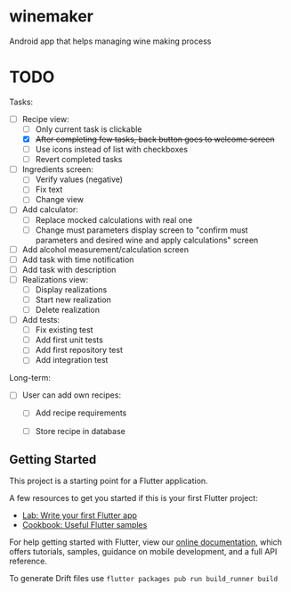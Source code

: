 # winemaker

Android app that helps managing wine making process

# TODO

Tasks:

- [ ] Recipe view:
    - [ ] Only current task is clickable
    - [x] ~~After completing few tasks, back button goes to welcome screen~~
    - [ ] Use icons instead of list with checkboxes
    - [ ] Revert completed tasks
- [ ] Ingredients screen:
    - [ ] Verify values (negative)
    - [ ] Fix text
    - [ ] Change view
- [ ] Add calculator:
  - [ ] Replace mocked calculations with real one
  - [ ] Change must parameters display screen to "confirm must parameters and desired wine and apply calculations" screen
- [ ] Add alcohol measurement/calculation screen
- [ ] Add task with time notification
- [ ] Add task with description
- [ ] Realizations view:
    - [ ] Display realizations
    - [ ] Start new realization
    - [ ] Delete realization
- [ ] Add tests:
    - [ ] Fix existing test
    - [ ] Add first unit tests
    - [ ] Add first repository test
    - [ ] Add integration test
    
Long-term:

- [ ] User can add own recipes:
    - [ ] Add recipe requirements
    - [ ] Store recipe in database


## Getting Started

This project is a starting point for a Flutter application.

A few resources to get you started if this is your first Flutter project:

- [Lab: Write your first Flutter app](https://flutter.dev/docs/get-started/codelab)
- [Cookbook: Useful Flutter samples](https://flutter.dev/docs/cookbook)

For help getting started with Flutter, view our
[online documentation](https://flutter.dev/docs), which offers tutorials,
samples, guidance on mobile development, and a full API reference.

To generate Drift files use `flutter packages pub run build_runner build`
